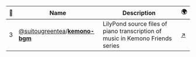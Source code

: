 |:star2: | Name | Description | 🌍|
|---|---|---|---|
|3|[@suitougreentea](https://github.com/suitougreentea)/[**kemono-bgm**](https://github.com/suitougreentea/kemono-bgm)|LilyPond source files of piano transcription of music in Kemono Friends series|[:arrow_upper_right:](http://www.nicovideo.jp/mylist/58537545)|

